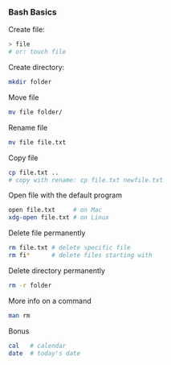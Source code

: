 ### Bash Basics
Create file:
```bash
> file
# or: touch file
```

Create directory:
```bash
mkdir folder
```

Move file
```bash
mv file folder/
```

Rename file
```bash
mv file file.txt
```

Copy file
```bash
cp file.txt ..
# copy with rename: cp file.txt newfile.txt
```

Open file with the default program
```bash
open file.txt     # on Mac
xdg-open file.txt # on Linux
```

Delete file permanently
```bash
rm file.txt # delete specific file
rm fi*      # delete files starting with
```

Delete directory permanently
```bash
rm -r folder
```

More info on a command
```bash
man rm
```

Bonus
```bash
cal   # calendar
date  # today's date
```
